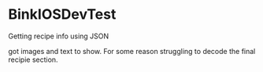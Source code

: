 # BinkIOSDevTest

Getting recipe info using JSON


got images and text to show. For some reason struggling to decode the final recipie section. 
